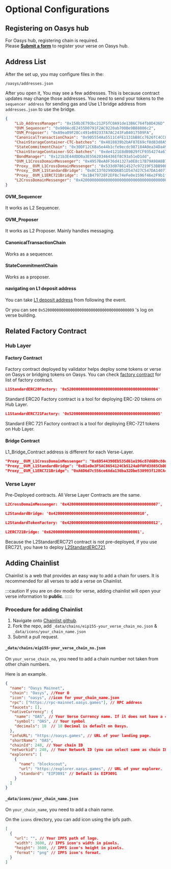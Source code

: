 # Optional Configurations


## Registering on Oasys hub

For Oasys hub, registering chain is required.  
Please [**Submit a form**](https://docs.google.com/forms/d/e/1FAIpQLSf3rk8s1Da1NjwoSGPYQBaawIKBl0_AGQKXobF78P79XupQWA/viewform) to register your verse on Oasys hub.


## Address List

After the set up, you may configure files in the: 

```
/oasys/addresses.json
```

After you open it, You may see a few addresses. This is because contract updates may change those addresses. 
You need to send your tokens to the `sequencer address` for sending gas and Use L1 bridge address from `addresses.json` to use the bridge.

```JSON
{
    "Lib_AddressManager": "0x158b3E793bc212F5fC0A91de13B6C764fb8D436D",
    "OVM_Sequencer": "0x900AcdE2455D0791F2AC9220ab700Be9B88886c2",
    "OVM_Proposer": "0xA9ea09F28Cc491eB92337A7AC243FaB4017509FA",
    "CanonicalTransactionChain": "0x905554Aa5511C4FE1131bB8Cc7626fC4CC86E7e0",
    "ChainStorageContainer-CTC-batches": "0x4018839b2bAF87E69cf0d83d8A5bA0553E750417",
    "StateCommitmentChain": "0x30DF12C6Ba5e44b1cfe9ecdc987184A0ea34Da49",
    "ChainStorageContainer-SCC-batches": "0xde4121E8dB9B29fCF9354274a6726B176EC8a545",
    "BondManager": "0x121b3E44dDD0a3E55620346436Ef8C93a51eD1dd",
    "OVM_L1CrossDomainMessenger": "0x4957BeA0F36d41327a0E8c17B79A98A8B76c3eF7",
    "Proxy__OVM_L1CrossDomainMessenger": "0x533d078614527c97219F53BB90E72c3a7A400a1d",
    "Proxy__OVM_L1StandardBridge": "0x0C13f0299DD6B51D547d27C547DA14077Ad4BfFE",
    "Proxy__OVM_L1ERC721Bridge": "0x1B479728F2EF8c74eFe0e1596f46e2F9b1f11529",
    "L2CrossDomainMessenger": "0x4200000000000000000000000000000000000007"
}
```

#### OVM_Sequencer 

It works as L2 Sequencer. 

#### OVM_Proposer

It works as L2 Proposer. Mainly handles messaging.

#### CanonicalTransactionChain

Works as a sequencer. 

#### StateCommitmentChain

Works as a proposer. 

#### navigating on L1 deposit address
 
You can take [L1 deposit address](https://github.com/oasysgames/oasys-optimism/blob/8f1467bf973a6587fb7482e60cecaf7c50ee78f9/packages/contracts/contracts/oasys/L1/build/L1BuildDeposit.sol#L37) from following the event. 

Or you can see `0x5200000000000000000000000000000000000009` 's log on verse building. 


## Related Factory Contract 


### Hub Layer 

#### Factory Contract

Factory contract deployed by validator helps deploy some tokens or verse on Oasys or bridging tokens on Oasys.
You can check [factory contract](https://github.com/oasysgames/oasys-validator/blob/e33f9c71d4c2bb2ba62f94c979c3d293979904d9/contracts/oasys/contracts.go) for list of factory contract. 


```JSON
L1StandardERC20Factory: '0x5200000000000000000000000000000000000004'
```
Standard ERC20 Factory contract is a tool for deploying ERC-20 tokens on Hub Layer.

```JSON
L1StandardERC721Factory: '0x5200000000000000000000000000000000000005'
```

Standard ERC 721 Factory contract is a tool for deploying ERC-721 tokens on Hub Layer.

#### Bridge Contract
L1_Bridge_Contract address is different for each Verse-Layer.

```JSON
"Proxy__OVM_L1CrossDomainMessenger": "0x6D544390Eb535d61e196c87d6B9c80dCD8628Acd",
"Proxy__OVM_L1StandardBridge": "0xB1eDe3F5AC8654124Cb5124aDf0Fd3885CbDD1F7",
"Proxy__OVM_L1ERC721Bridge": "0xA6D6d7c556ce6Ada136ba32Dbe530993f128CA44",
```


### Verse Layer 

Pre-Deployed contracts. All Verse Layer Contracts are the same. 

```json
L2CrossDomainMessenger: '0x4200000000000000000000000000000000000007',
```

```JSON
L2StandardBridge: '0x4200000000000000000000000000000000000010',
```

```json
L2StandardTokenFactory: '0x4200000000000000000000000000000000000012',
```

```JSON
L2ERC721Bridge: '0x6200000000000000000000000000000000000001',
```

Because the L2StandardERC721 contract is not pre-deployed, if you use ERC721, you have to deploy [L2StandardERC721](https://github.com/oasysgames/oasys-optimism/blob/develop/packages/contracts/contracts/oasys/L2/token/L2StandardERC721.sol).

## Adding Chainlist 

Chainlist is a web that provides an easy way to add a chain for users. It is recommended for all verses to add a verse on Chainlist. 

:::caution
If you are on dev mode for verse, adding chainlist will open your verse information to **public**.
::::::

### Procedure for adding Chainlist

1. Navigate onto [Chainlist github](https://github.com/ethereum-lists/chains).
2. Fork the repo, add `_data/chains/eip155-your_verse_chain_no.json` & `_data/icons/your_chain_name.json`
3. Submit a pull request. 


#### `_data/chains/eip155-your_verse_chain_no.json`

On `your_verse_chain_no`, you need to add a chain number not taken from other chain numbers.

Here is an example. 

```json
{
  "name": "Oasys Mainnet",
  "chain": "Oasys", //Your O
  "icon": "oasys", //icon for your_chain_name.json
  "rpc": ["https://rpc-mainnet.oasys.games"], // RPC address
  "faucets": [],
  "nativeCurrency": {
    "name": "OAS", // Your Verse Currency name. If it does not have a currency, the default is OAS. 
    "symbol": "OAS", // Your symbol 
    "decimals": 18  // 18 Decimal is default on Oasys.
  },
  "infoURL": "https://oasys.games", // URL of your landing page. 
  "shortName": "OAS", 
  "chainId": 248, // Your chain ID
  "networkid": 248, // Your Network ID (you can select same as chain ID)
  "explorers": [
    {
      "name": "blockscout",
      "url": "https://explorer.oasys.games", // URL of your explorer. 
      "standard": "EIP3091" // Default is EIP3091
    }
  ]
}
```

#### `_data/icons/your_chain_name.json`

On `your_chain_name`, you need to add a chain name.

On the `icons` directory, you can add icon using the ipfs path. 

```json
[
  {
    "url": "", // Your IPFS path of logo.
    "width": 3600, // IPFS icon's width in pixels.
    "height": 3600, // IPFS icon's height in pixels.
    "format": "png" // IPFS icon's format.
  }
]
```




